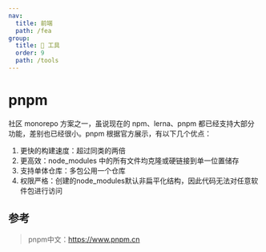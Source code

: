 ```yaml
---
nav:
  title: 前端
  path: /fea
group:
  title: 💊 工具
  order: 9
  path: /tools
---
```


# pnpm

社区 monorepo 方案之一，虽说现在的 npm、lerna、pnpm 都已经支持大部分功能，差别也已经很小。pnpm 根据官方展示，有以下几个优点：

1. 更快的构建速度：超过同类的两倍
2. 更高效：node_modules 中的所有文件均克隆或硬链接到单一位置储存
3. 支持单体仓库：多包公用一个仓库
4. 权限严格：创建的node_modules默认非扁平化结构，因此代码无法对任意软件包进行访问 

## 参考

> pnpm中文：https://www.pnpm.cn
